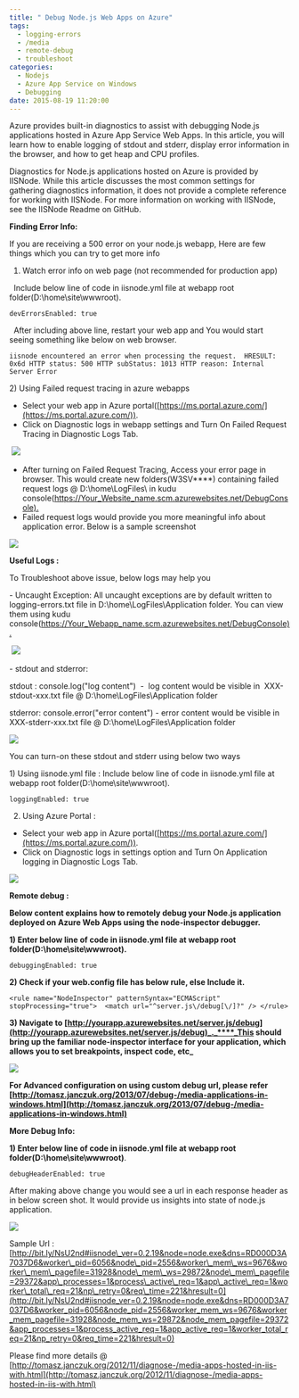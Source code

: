 ```yaml
---
title: " Debug Node.js Web Apps on Azure"
tags:
  - logging-errors
  - /media
  - remote-debug
  - troubleshoot
categories:
  - Nodejs
  - Azure App Service on Windows
  - Debugging
date: 2015-08-19 11:20:00
---
```


Azure provides built-in diagnostics to assist with debugging Node.js applications hosted in Azure App Service Web Apps. In this article, you will learn how to enable logging of stdout and stderr, display error information in the browser, and how to get heap and CPU profiles.

Diagnostics for Node.js applications hosted on Azure is provided by IISNode. While this article discusses the most common settings for gathering diagnostics information, it does not provide a complete reference for working with IISNode. For more information on working with IISNode, see the IISNode Readme on GitHub.

**Finding Error Info:**

If you are receiving a 500 error on your node.js webapp, Here are few things which you can try to get more info

1) Watch error info on web page (not recommended for production app)

  Include below line of code in iisnode.yml file at webapp root folder(D:\\home\\site\\wwwroot).

    devErrorsEnabled: true

  After including above line, restart your web app and You would start seeing something like below on web browser.

    iisnode encountered an error when processing the request.  HRESULT: 0x6d HTTP status: 500 HTTP subStatus: 1013 HTTP reason: Internal Server Error

2) Using Failed request tracing in azure webapps 

*   Select your web app in Azure portal([https://ms.portal.azure.com/](https://ms.portal.azure.com/)).
*   Click on Diagnostic logs in webapp settings and Turn On Failed Request Tracing in Diagnostic Logs Tab.

 [![](/wp-content/uploads/2019/03/1362.failed_request.JPG)](/wp-content/uploads/2019/03/1362.failed_request.JPG)

*   After turning on Failed Request Tracing, Access your error page in browser. This would create new folders(W3SV****) containing failed request logs @ D:\\home\\LogFiles\ in kudu console([https://Your\_Website\_name.scm.azurewebsites.net/DebugConsole).](https://Your_Website_name.scm.azurewebsites.net/DebugConsole)
*   Failed request logs would provide you more meaningful info about application error. Below is a sample screenshot

[![](/wp-content/uploads/2019/03/5415.freb_logs.JPG)](/wp-content/uploads/2019/03/5415.freb_logs.JPG)

**Useful Logs :**

To Troubleshoot above issue, below logs may help you

\- Uncaught Exception: All uncaught exceptions are by default written to logging-errors.txt file in D:\\home\\LogFiles\\Application folder. You can view them using kudu console([https://Your\_Webapp\_name.scm.azurewebsites.net/DebugConsole).](https://Your_Website_name.scm.azurewebsites.net/DebugConsole)

 [![](/wp-content/uploads/2019/03/4721.unhandled_exception.JPG)](/wp-content/uploads/2019/03/4721.unhandled_exception.JPG)

\- stdout and stderror:

stdout : console.log("log content")  -  log content would be visible in  XXX-stdout-xxx.txt file @ D:\\home\\LogFiles\\Application folder

stderror: console.error("error content") - error content would be visible in XXX-stderr-xxx.txt file @ D:\\home\\LogFiles\\Application folder

[![](/wp-content/uploads/2019/03/8304.stdout_stderror.JPG)](/wp-content/uploads/2019/03/8304.stdout_stderror.JPG)

You can turn-on these stdout and stderr using below two ways

1) Using iisnode.yml file : Include below line of code in iisnode.yml file at webapp root folder(D:\\home\\site\\wwwroot).

    loggingEnabled: true

2) Using Azure Portal :

*   Select your web app in Azure portal([https://ms.portal.azure.com/](https://ms.portal.azure.com/)).
*   Click on Diagnostic logs in settings option and Turn On Application logging in Diagnostic Logs Tab.

[![](/wp-content/uploads/2019/03/8233.application_log.JPG)](/wp-content/uploads/2019/03/8233.application_log.JPG)

**Remote debug :**

**Below content explains how to remotely debug your Node.js application deployed on Azure Web Apps using the node-inspector debugger.**

**1) Enter below line of code in iisnode.yml file at webapp root folder(D:\\home\\site\\wwwroot).**

    debuggingEnabled: true

**2) Check if your web.config file has below rule, else Include it.**

    <rule name="NodeInspector" patternSyntax="ECMAScript" stopProcessing="true">  <match url="^server.js\/debug[\/]?" /> </rule>

**3) Navigate to [http://yourapp.azurewebsites.net/server.js/debug](http://yourapp.azurewebsites.net/server.js/debug)_._****_This should bring up the familiar node-inspector interface for your application, which allows you to set breakpoints, inspect code, etc_**

**[![](/wp-content/uploads/2019/03/5826.node_inspector.png)](/wp-content/uploads/2019/03/5826.node_inspector.png)**

**For Advanced configuration on using custom debug url, please refer [http://tomasz.janczuk.org/2013/07/debug-/media-applications-in-windows.html](http://tomasz.janczuk.org/2013/07/debug-/media-applications-in-windows.html)**

**More Debug Info:**

**1) Enter below line of code in iisnode.yml file at webapp root folder(D:\\home\\site\\wwwroot)**.

    debugHeaderEnabled: true

After making above change you would see a url in each response header as in below screen shot. It would provide us insights into state of node.js application.

[![](/wp-content/uploads/2019/03/2548.debug_header.JPG)](/wp-content/uploads/2019/03/2548.debug_header.JPG)

Sample Url : [http://bit.ly/NsU2nd#iisnode\_ver=0.2.19&node=node.exe&dns=RD000D3A7037D6&worker\_pid=6056&node\_pid=2556&worker\_mem\_ws=9676&worker\_mem\_pagefile=31928&node\_mem\_ws=29872&node\_mem\_pagefile=29372&app\_processes=1&process\_active\_req=1&app\_active\_req=1&worker\_total\_req=21&np\_retry=0&req\_time=221&hresult=0](http://bit.ly/NsU2nd#iisnode_ver=0.2.19&node=node.exe&dns=RD000D3A7037D6&worker_pid=6056&node_pid=2556&worker_mem_ws=9676&worker_mem_pagefile=31928&node_mem_ws=29872&node_mem_pagefile=29372&app_processes=1&process_active_req=1&app_active_req=1&worker_total_req=21&np_retry=0&req_time=221&hresult=0)

Please find more details @ [http://tomasz.janczuk.org/2012/11/diagnose-/media-apps-hosted-in-iis-with.html](http://tomasz.janczuk.org/2012/11/diagnose-/media-apps-hosted-in-iis-with.html)